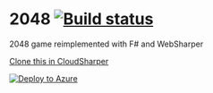 2048 [![Build status](https://ci.appveyor.com/api/projects/status/dloyv4km6fqws269/branch/master)](https://ci.appveyor.com/project/Jand42/2048/branch/master)
====

2048 game reimplemented with F# and WebSharper

[Clone this in CloudSharper](http://cloudsharper.com/clone/JankoA/6d50e34f-c0f0-4d7e-9b75-3a40f60d12e0/2048)

[![Deploy to Azure](http://azuredeploy.net/deploybutton.png)](https://azuredeploy.net/)
